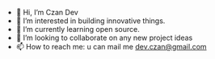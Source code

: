 - 👋 Hi, I’m Czan Dev
- 👀 I’m interested in building innovative things.
- 🌱 I’m currently learning open source.
- 💞️ I’m looking to collaborate on any new project ideas
- 📫 How to reach me:
u can mail me dev.czan@gmail.com

<!---
devczan/devczan is a ✨ special ✨ repository because its `README.md` (this file) appears on your GitHub profile.
You can click the Preview link to take a look at your changes.
--->

